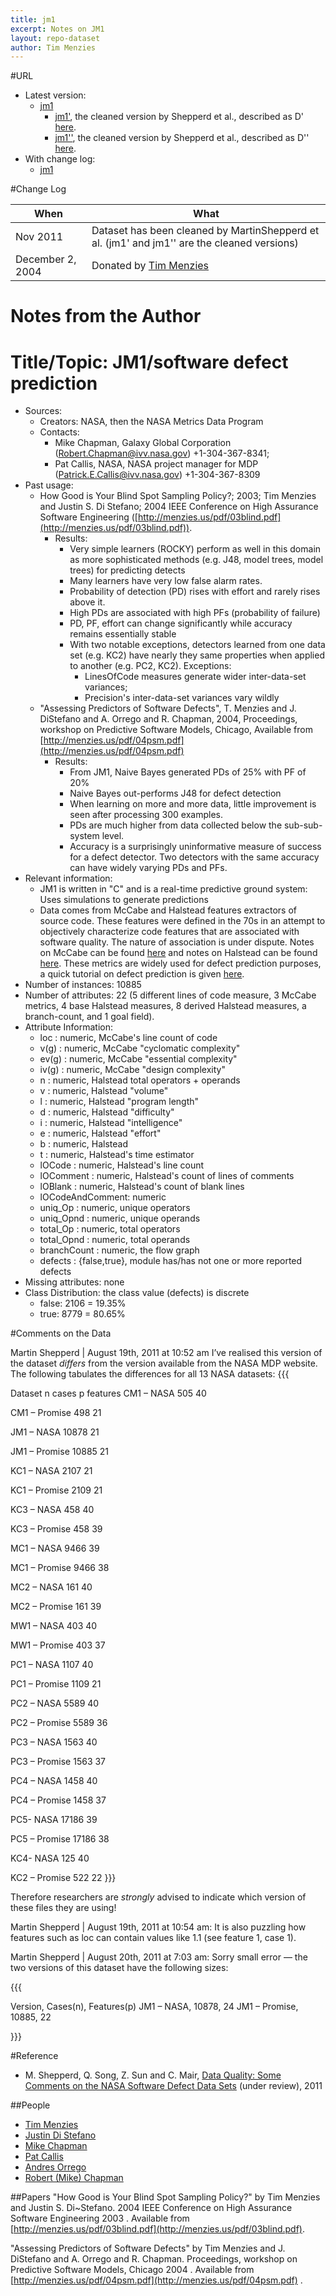 ```yaml
---
title: jm1
excerpt: Notes on JM1
layout: repo-dataset
author: Tim Menzies
---
```



#URL

  * Latest version: 
    * [jm1](https://terapromise.csc.ncsu.edu:8443/svn/repo/defect/mccabehalsted/jm/jm1/jm1.arff)
      * [jm1'](https://terapromise.csc.ncsu.edu:8443/svn/repo/defect/mccabehalsted/jm/jm1/d), the cleaned version by Shepperd et al., described as D' [here](http://nasa-softwaredefectdatasets.wikispaces.com/home).
      * [jm1''](https://terapromise.csc.ncsu.edu:8443/svn/repo/defect/mccabehalsted/jm/jm1/dd), the cleaned version by Shepperd et al., described as D'' [here](http://nasa-softwaredefectdatasets.wikispaces.com/home).
  * With change log:
    * [jm1](https://terapromise.csc.ncsu.edu:8443/svn/repo/defect/mccabehalsted/jm/jm1/jm1)

#Change Log

When | What
---- | ----
Nov 2011 | Dataset has been cleaned by MartinShepperd et al. (jm1' and jm1'' are the cleaned versions)
December 2, 2004  | Donated by [Tim Menzies](/repo/people/data-donors/promise3.html)


# Notes from the Author

# Title/Topic: JM1/software defect prediction
 * Sources:
    * Creators:  NASA, then the NASA Metrics Data Program
    * Contacts: 
      * Mike Chapman, Galaxy Global Corporation (Robert.Chapman@ivv.nasa.gov) +1-304-367-8341; 
      * Pat Callis, NASA, NASA project manager for MDP (Patrick.E.Callis@ivv.nasa.gov) +1-304-367-8309 
  * Past usage:
    * How Good is Your Blind  Spot Sampling Policy?; 2003; Tim Menzies and Justin S. Di Stefano; 2004 IEEE Conference on High Assurance Software Engineering ([http://menzies.us/pdf/03blind.pdf](http://menzies.us/pdf/03blind.pdf)).
      * Results: 
        * Very simple learners (ROCKY) perform as well in this domain as more sophisticated methods (e.g. J48, model trees, model trees) for predicting detects
        * Many learners have very low false alarm rates.
        * Probability of detection (PD) rises with effort and rarely rises above it.
        * High PDs are associated with high PFs (probability of failure)
         * PD, PF, effort can change significantly while accuracy remains essentially stable
        * With two notable exceptions, detectors learned from one data set (e.g. KC2) have nearly they same properties when applied to another (e.g. PC2, KC2). Exceptions:
          * LinesOfCode measures generate wider inter-data-set variances; 
          * Precision's inter-data-set variances vary wildly
    * "Assessing Predictors of Software Defects", T. Menzies and J. DiStefano and A. Orrego and R. Chapman, 2004, Proceedings, workshop on Predictive Software Models, Chicago, Available from [http://menzies.us/pdf/04psm.pdf](http://menzies.us/pdf/04psm.pdf)
      * Results:
        * From JM1, Naive Bayes generated PDs of 25% with PF of 20%
        * Naive Bayes out-performs J48 for defect detection
        * When learning on more and more data, little improvement is seen after processing 300 examples.
        * PDs are much higher from data collected below the sub-sub-system level.          
        * Accuracy is a surprisingly uninformative measure of success for a defect detector. Two detectors with the same accuracy can have widely varying PDs and PFs.
  * Relevant information:
    * JM1 is written in "C" and is a real-time predictive ground system: Uses simulations to generate predictions
    * Data comes from McCabe and Halstead features extractors of source code.  These features were defined in the 70s in an attempt to objectively characterize code features that are associated with software quality.  The nature of association is under dispute. Notes on McCabe can be found [here](/repo/defect/mccabehalsted/tut.html) and notes on Halstead can be found [here](/repo/defect/mccabehalsted/tut.html). These metrics are widely used for defect prediction purposes, a quick tutorial on defect prediction is given [here](/repo/defect/tut.html).
  * Number of instances: 10885
  * Number of attributes: 22 (5 different lines of code measure, 3 McCabe metrics, 4 base Halstead measures, 8 derived Halstead measures, a branch-count, and 1 goal field).
  * Attribute Information:
    * loc             : numeric, McCabe's line count of code
    * v(g)            : numeric, McCabe "cyclomatic complexity"
    * ev(g)           : numeric, McCabe "essential complexity"
    * iv(g)           : numeric, McCabe "design complexity"
    * n               : numeric, Halstead total operators + operands
    * v               : numeric, Halstead "volume"
    * l               : numeric, Halstead "program length"
    * d               : numeric, Halstead "difficulty"
    * i               : numeric, Halstead "intelligence"
    * e               : numeric, Halstead "effort"
    * b               : numeric, Halstead 
    * t               : numeric, Halstead's time estimator
    * lOCode          : numeric, Halstead's line count
    * lOComment       : numeric, Halstead's count of lines of comments
    * lOBlank         : numeric, Halstead's count of blank lines
    * lOCodeAndComment: numeric
    * uniq_Op         : numeric, unique operators
    * uniq_Opnd       : numeric, unique operands
    * total_Op        : numeric, total operators
    * total_Opnd      : numeric, total operands
    * branchCount     : numeric, the flow graph
    * defects         : {false,true}, module has/has not one or more reported defects
  * Missing attributes: none
  * Class Distribution: the class value (defects) is discrete 
    * false: 2106 = 19.35%
    * true:  8779 = 80.65%


#Comments on the Data

Martin Shepperd | August 19th, 2011 at 10:52 am
I’ve realised this version of the dataset *differs* from the version available from the NASA MDP website. The following tabulates the differences for all 13 NASA datasets:
\{\{\{

Dataset	        n cases	p features
CM1 – NASA	505	40

CM1 – Promise	498	21

JM1 – NASA	10878	21

JM1 – Promise	10885	21

KC1 – NASA	2107	21

KC1 – Promise	2109	21

KC3 – NASA	458	40

KC3 – Promise	458	39

MC1 – NASA	9466	39

MC1 – Promise	9466	38

MC2 – NASA	161	40

MC2 – Promise	161	39

MW1 – NASA	403	40

MW1 – Promise	403	37

PC1 – NASA	1107	40

PC1 – Promise	1109	21

PC2 – NASA	5589	40

PC2 – Promise	5589	36

PC3 – NASA	1563	40

PC3 – Promise	1563	37

PC4 – NASA	1458	40

PC4 – Promise	1458	37

PC5- NASA	17186	39

PC5 – Promise	17186	38

KC4- NASA	125	40

KC2 – Promise	522	22
\}\}\}

Therefore researchers are *strongly* advised to indicate which version of these files they are using!

Martin Shepperd | August 19th, 2011 at 10:54 am: It is also puzzling how features such as loc can contain values like 1.1 (see feature 1, case 1).

Martin Shepperd | August 20th, 2011 at 7:03 am: Sorry small error — the two versions of this dataset have the following sizes:

\{\{\{

Version,         Cases(n),   Features(p)
JM1 – NASA,      10878,      24
JM1 – Promise,   10885,      22

\}\}\}

#Reference

  * M. Shepperd, Q. Song, Z. Sun and C. Mair, [Data Quality: Some Comments on the NASA Software Defect Data Sets](http://goo.gl/OlHNh) (under review), 2011

##People 
 * [Tim Menzies](/repo/people)
 * [Justin Di Stefano](/repo/people)
 * [Mike Chapman](/repo/people)
 * [Pat Callis](/repo/people)
 * [Andres Orrego](/repo/people)
 * [Robert (Mike) Chapman](/repo/people)

##Papers 
"How Good is Your Blind Spot Sampling Policy?" by Tim Menzies and Justin S. Di~Stefano. 2004 IEEE Conference on High Assurance Software Engineering 2003 . Available from [http://menzies.us/pdf/03blind.pdf](http://menzies.us/pdf/03blind.pdf).

"Assessing Predictors of Software Defects" by Tim Menzies and J. DiStefano and A. Orrego and R. Chapman. Proceedings, workshop on Predictive Software Models, Chicago 2004 . Available from [http://menzies.us/pdf/04psm.pdf](http://menzies.us/pdf/04psm.pdf) .
